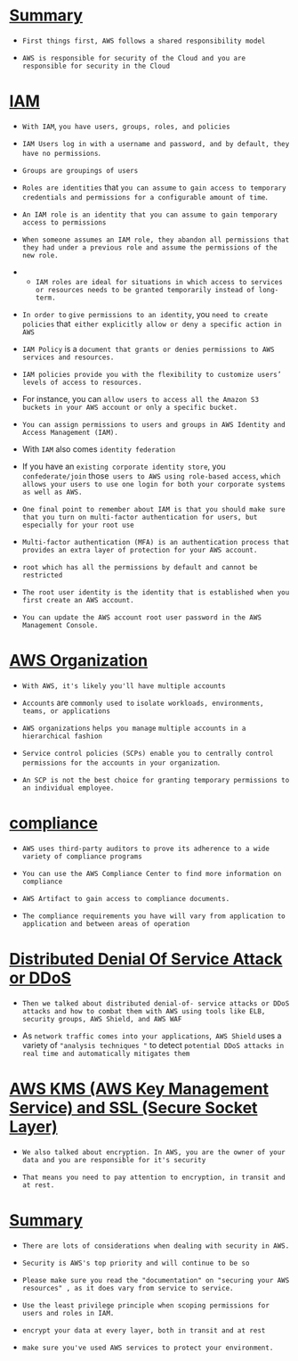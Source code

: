 # <ins> Summary </ins> #

- `First things first, AWS follows a shared responsibility model`

- `AWS is responsible for security of the Cloud and you are responsible for security in the Cloud`

# <ins> IAM </ins> #

- `With IAM`, `you have users, groups, roles, and policies`

- `IAM Users log in with a username and password, and by default, they have no permissions`.

- `Groups are groupings of users`

- `Roles are identities` that `you can assume` `to gain access to temporary credentials and permissions for a configurable amount of time`.

- `An IAM role is an identity that you can assume to gain temporary access to permissions`

- `When someone assumes an IAM role, they abandon all permissions that they had under a previous role and assume the permissions of the new role.`

- - `IAM roles are ideal for situations in which access to services or resources needs to be granted temporarily instead of long-term.` 

- `In order to` `give permissions to an identity`, you `need to create policies` that` either explicitly allow or deny a specific action in AWS`

- `IAM Policy` is a `document that grants or denies permissions to AWS services and resources.`

- `IAM policies provide you with the flexibility to customize users’ levels of access to resources.`

-  For instance, you can `allow users to access all the Amazon S3 buckets in your AWS account or only a specific bucket.`

- `You can assign permissions to users and groups in AWS Identity and Access Management (IAM).`

- With `IAM` also comes `identity federation`

-  If you have an `existing corporate identity store`, you `confederate/join` those` users to AWS using role-based access`, `which allows your users to use one login for both your corporate systems as well as AWS.`

- `One final point to remember about IAM is that you should make sure that you turn on multi-factor authentication for users, but especially for your root use`

- `Multi-factor authentication (MFA) is an authentication process that provides an extra layer of protection for your AWS account.`

- `root which has all the permissions by default and cannot be restricted`

- `The root user identity is the identity that is established when you first create an AWS account.`

- `You can update the AWS account root user password in the AWS Management Console.`


# <ins> AWS Organization </ins> #

- `With AWS, it's likely you'll have multiple accounts`

- `Accounts` are `commonly used to` `isolate workloads, environments, teams, or applications`

- `AWS organizations` `helps you manage` `multiple accounts in a hierarchical fashion`

- `Service control policies (SCPs) enable you to centrally control permissions for the accounts in your organization`. 

- `An SCP is not the best choice for granting temporary permissions to an individual employee.`


# <ins> compliance </ins> #

- `AWS uses third-party auditors to prove its adherence to a wide variety of compliance programs`

- `You can use the AWS Compliance Center to find more information on compliance `

- `AWS Artifact to gain access to compliance documents.`

- `The compliance requirements you have will vary from application to application and between areas of operation`

# <ins> Distributed Denial Of Service Attack or DDoS </ins> #

- `Then we talked about distributed denial-of- service attacks or DDoS attacks and how to combat them with AWS using tools like ELB, security groups, AWS Shield, and AWS WAF`

- As `network traffic comes into your applications`,` AWS Shield` uses a variety of `"analysis techniques "` to detect `potential DDoS attacks in real time and automatically mitigates them`


# <ins> AWS KMS (AWS Key Management Service) and SSL (Secure Socket Layer) </ins> #

- `We also talked about encryption. In AWS, you are the owner of your data and you are responsible for it's security`

- `That means you need to pay attention to encryption, in transit and at rest.`

# <ins> Summary </ins> #

- `There are lots of considerations when dealing with security in AWS.`

- `Security is AWS's top priority and will continue to be so`

- `Please make sure you read the "documentation" on "securing your AWS resources" , as it does vary from service to service.`

- `Use the least privilege principle when scoping permissions for users and roles in IAM.`

- `encrypt your data at every layer, both in transit and at rest` 

- `make sure you've used AWS services to protect your environment.`




